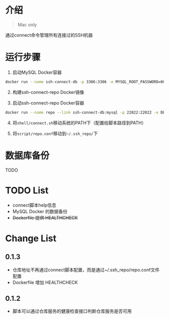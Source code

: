 # 介绍
> Mac only

通过connect命令管理所有连接过的SSH机器

# 运行步骤

1. 启动MySQL Docker容器
```bash
docker run --name ssh-connect-db -p 3306:3306 -e MYSQL_ROOT_PASSWORD=00000000 -d mysql:5.7.23
```

2. 构建ssh-connect-repo Docker镜像

3. 启动ssh-connect-repo Docker容器
```bash
docker run --name repo --link ssh-connect-db:mysql -p 22022:22022 -e DB_PASSWORD=00000000 -d ydrdy/ssh-connect-repo:tag
```

4. 将`shell/connect.sh`移动系统的PATH下（配置给脚本路径到PATH）

5. 将`script/repo.conf`移动到`~/.ssh_repo/`下


# 数据库备份
TODO

# TODO List
* connect脚本help信息
* MySQL Docker 的数据备份
* ~~Dockerfile 提供 HEALTHCHECK~~

# Change List
## 0.1.3
* 仓库地址不再通过connect脚本配置，而是通过~/.ssh_repo/repo.conf文件配置
* Dockerfile 增加 HEALTHCHECK

## 0.1.2
* 脚本可以通过仓库服务的健康检查接口判断仓库服务是否可用
